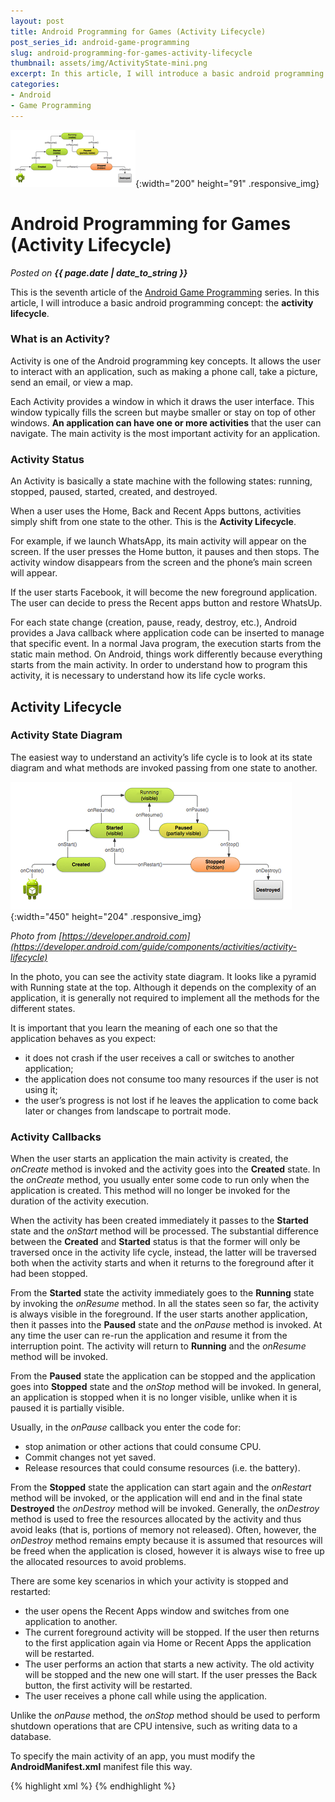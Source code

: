 ```yaml
---
layout: post
title: Android Programming for Games (Activity Lifecycle)
post_series_id: android-game-programming
slug: android-programming-for-games-activity-lifecycle
thumbnail: assets/img/ActivityState-mini.png
excerpt: In this article, I will introduce a basic android programming concept, the activity lifecycle.
categories:
- Android
- Game Programming
---
```


![Android Programming for Games (Activity Lifecycle)](assets/img/ActivityState-mini.png){:width="200" height="91" .responsive_img}

# Android Programming for Games (Activity Lifecycle)
_Posted on **{{ page.date | date_to_string }}**_

This is the seventh article of the [Android Game Programming](android-game-programming) series. In this article, I will introduce a basic android programming concept: the **activity lifecycle**.

### What is an Activity?

Activity is one of the Android programming key concepts. It allows the user to interact with an application, such as making a phone call, take a picture, send an email, or view a map.

Each Activity provides a window in which it draws the user interface. This window typically fills the screen but maybe smaller or stay on top of other windows. **An application can have one or more activities** that the user can navigate. The main activity is the most important activity for an application.

### Activity Status

An Activity is basically a state machine with the following states: running, stopped, paused, started, created, and destroyed.

When a user uses the Home, Back and Recent Apps buttons, activities simply shift from one state to the other. This is the **Activity Lifecycle**.

For example, if we launch WhatsApp, its main activity will appear on the screen. If the user presses the Home button, it pauses and then stops. The activity window disappears from the screen and the phone’s main screen will appear.

If the user starts Facebook, it will become the new foreground application. The user can decide to press the Recent apps button and restore WhatsUp.

For each state change (creation, pause, ready, destroy, etc.), Android provides a Java callback where application code can be inserted to manage that specific event. In a normal Java program, the execution starts from the static main method. On Android, things work differently because everything starts from the main activity. In order to understand how to program this activity, it is necessary to understand how its life cycle works.

## Activity Lifecycle

### Activity State Diagram

The easiest way to understand an activity’s life cycle is to look at its state diagram and what methods are invoked passing from one state to another.

![Activity States](assets/img/ActivityState.png){:width="450" height="204" .responsive_img}

_Photo from [https://developer.android.com](https://developer.android.com/guide/components/activities/activity-lifecycle)_

In the photo, you can see the activity state diagram. It looks like a pyramid with Running state at the top. Although it depends on the complexity of an application, it is generally not required to implement all the methods for the different states.

It is important that you learn the meaning of each one so that the application behaves as you expect:

-   it does not crash if the user receives a call or switches to another application;
-   the application does not consume too many resources if the user is not using it;
-   the user’s progress is not lost if he leaves the application to come back later or changes from landscape to portrait mode.

### Activity Callbacks

When the user starts an application the main activity is created, the _onCreate_ method is invoked and the activity goes into the **Created** state. In the _onCreate_ method, you usually enter some code to run only when the application is created. This method will no longer be invoked for the duration of the activity execution.

When the activity has been created immediately it passes to the **Started** state and the _onStart_ method will be processed. The substantial difference between the **Created** and **Started** status is that the former will only be traversed once in the activity life cycle, instead, the latter will be traversed both when the activity starts and when it returns to the foreground after it had been stopped.

From the **Started** state the activity immediately goes to the **Running** state by invoking the _onResume_ method. In all the states seen so far, the activity is always visible in the foreground. If the user starts another application, then it passes into the **Paused** state and the _onPause_ method is invoked. At any time the user can re-run the application and resume it from the interruption point. The activity will return to **Running** and the _onResume_ method will be invoked.

From the **Paused** state the application can be stopped and the application goes into **Stopped** state and the _onStop_ method will be invoked. In general, an application is stopped when it is no longer visible, unlike when it is paused it is partially visible.

Usually, in the _onPause_ callback you enter the code for:

-   stop animation or other actions that could consume CPU.
-   Commit changes not yet saved.
-   Release resources that could consume resources (i.e. the battery).

From the **Stopped** state the application can start again and the _onRestart_ method will be invoked, or the application will end and in the final state **Destroyed** the _onDestroy_ method will be invoked. Generally, the _onDestroy_ method is used to free the resources allocated by the activity and thus avoid leaks (that is, portions of memory not released). Often, however, the _onDestroy_ method remains empty because it is assumed that resources will be freed when the application is closed, however it is always wise to free up the allocated resources to avoid problems.

There are some key scenarios in which your activity is stopped and restarted:

-   the user opens the Recent Apps window and switches from one application to another.
-   The current foreground activity will be stopped. If the user then returns to the first application again via Home or Recent Apps the application will be restarted.
-   The user performs an action that starts a new activity. The old activity will be stopped and the new one will start. If the user presses the Back button, the first activity will be restarted.
-   The user receives a phone call while using the application.

Unlike the _onPause_ method, the _onStop_ method should be used to perform shutdown operations that are CPU intensive, such as writing data to a database.

To specify the main activity of an app, you must modify the **AndroidManifest.xml** manifest file this way.

{% highlight xml %}
<activity android:name=".MainActivity" android:label="@string/app_name">
    <intent-filter>
        <action android:name="android.intent.action.MAIN" />
        <category android:name="android.intent.category.LAUNCHER" />
    </intent-filter>
</activity>
{% endhighlight %}